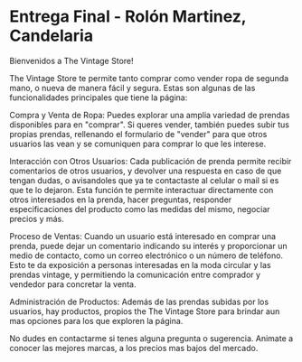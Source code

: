# Entrega Final - Rolón Martinez, Candelaria

Bienvenidos a The Vintage Store!

The Vintage Store te permite tanto comprar como vender ropa de segunda mano, o nueva de manera fácil y segura. Estas son algunas de las funcionalidades principales que tiene la página:

Compra y Venta de Ropa: Puedes explorar una amplia variedad de prendas disponibles para en "comprar". Si queres vender, también puedes subir tus propias prendas, rellenando el formulario de "vender" para que otros usuarios las vean y se comuniquen para comprar lo que les interese.

Interacción con Otros Usuarios: Cada publicación de prenda permite recibir comentarios de otros usuarios, y devolver una respuesta en caso de que tengan dudas, o avisandoles que ya te contactaste al celular o mail si es que te lo dejaron. Esta función te permite interactuar directamente con otros interesados en la prenda, hacer preguntas, responder especificaciones del producto como las medidas del mismo, negociar precios y más.

Proceso de Ventas: Cuando un usuario está interesado en comprar una prenda, puede dejar un comentario indicando su interés y proporcionar un medio de contacto, como un correo electrónico o un número de teléfono. Esto te da exposición a personas interesadas en la moda circular y las prendas vintage, y permitiendo la comunicación entre comprador y vendedor para concretar la venta.

Administración de Productos: Además de las prendas subidas por los usuarios, hay productos, propios the The Vintage Store para brindar aun mas opciones para los que exploren la página.

No dudes en contactarme si tenes alguna pregunta o sugerencia. Animate a conocer las mejores marcas, a los precios mas bajos del mercado.
